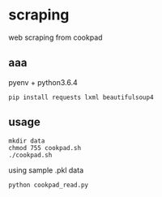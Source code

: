 # scraping
web scraping from cookpad

## aaa
pyenv + python3.6.4

```
pip install requests lxml beautifulsoup4
```

## usage
```
mkdir data
chmod 755 cookpad.sh
./cookpad.sh
```

using sample .pkl data
```
python cookpad_read.py
```
